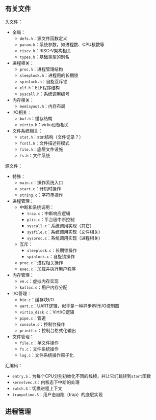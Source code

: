 
## 有关文件

头文件：
- 全局：
	- `defs.h`：源文件函数定义
	- `param.h`：系统参数，如进程数、CPU核数等
	- `riscv.h`：RISC-V架构相关
	- `types.h`：基础类型的别名
- 进程相关：
	- `proc.h`：进程管理结构
	- `sleeplock.h`：进程用的长期锁
	- `spinlock.h`：自旋互斥锁
	- `elf.h`：ELF程序结构
	- `syscall.h`：系统调用编号
- 内存相关：
	- `memlayout.h`：内存布局
- I/O相关：
	- `buf.h`：缓存结构
	- `virtio.h`：virtio设备相关
- 文件系统相关：
	- `stat.h`：stat结构（文件记录？）
	- `fcntl.h`：文件描述符模式
	- `file.h`：底层文件设施
	- `fs.h`：文件系统

源文件：
- 特殊：
	- `main.c`：操作系统入口
	- `start.c`：开机时操作
	- `string.c`：字符串操作
- 进程管理：
	- 中断和系统调用：
		- `trap.c`：中断响应逻辑
		- `plic.c`：平台级中断控制
		- `syscall.c`：系统调用实现（其它）
		- `sysfile.c`：系统调用实现（文件相关）
		- `sysproc.c`：系统调用实现（进程相关）
	- 互斥：
		- `sleeplock.c`：长期锁操作
		- `spinlock.c`：自旋锁操作
	- `proc.c`：进程相关操作
	- `exec.c`：加载并执行用户程序
- 内存管理：
	- `vm.c`：虚拟内存实现
	- `kalloc.c`：用户内存分配
- I/O管理：
	- `bio.c`：缓存块I/O
	- `uart.c`：UART逻辑，似乎是一种异步串行I/O控制器
	- `virtio_disk.c`：VirtI/O逻辑
	- `pipe.c`：管道
	- `console.c`：控制台操作
	- `printf.c`：控制台格式化输出
- 文件管理：
	- `file.c`：单文件操作
	- `fs.c`：文件系统操作
	- `log.c`：文件系统操作原子化

汇编码：
- `entry.S`：为每个CPU分别初始化不同的栈桢，并让它们跳转到`start`函数
- `kernelvec.S`：内核态下中断的处理
- `swtch.S`：切换进程上下文
- `trampoline.S`：用户态自陷（trap）的底层实现

## 进程管理

